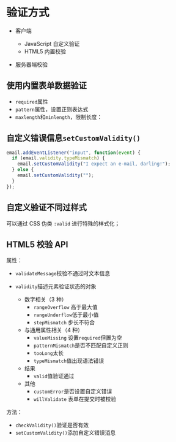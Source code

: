 # 验证方式

- 客户端

  - JavaScript 自定义验证
  - HTML5 内置校验

- 服务器端校验

## 使用内置表单数据验证

- `required`属性
- `pattern`属性，设置正则表达式
- `maxlength`和`minlength`，限制长度：

## 自定义错误信息`setCustomValidity()`

```javascript
email.addEventListener("input", function(event) {
  if (email.validity.typeMismatch) {
    email.setCustomValidity("I expect an e-mail, darling!");
  } else {
    email.setCustomValidity("");
  }
});
```

## 自定义验证不同过样式

可以通过 CSS 伪类 `:valid` 进行特殊的样式化；

## HTML5 校验 API

属性：

- `validateMessage`校验不通过时文本信息
- `validity`描述元素验证状态的对象

  - 数字相关（3 种）
    - `rangeOverflow` 高于最大值
    - `rangeUnderflow`低于最小值
    - `stepMismatch` 步长不符合
  - 与通用属性相关（4 种）
    - `valueMissing` 设置`required`但置为空
    - `patternMismatch`是否不匹配自定义正则
    - `tooLong`太长
    - `typeMismatch`值出现语法错误
  - 结果
    - `valid`值验证通过
  - 其他
    - `customError`是否设置自定义错误
    - `willValidate` 表单在提交时被校验

方法：

- `checkValidity()`验证是否有效
- `setCustomValidity()`添加自定义错误消息
